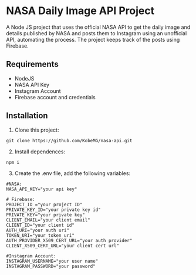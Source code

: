 # NASA Daily Image API Project

A Node JS project that uses the official NASA API to get the daily image and details published by NASA and 
posts them to Instagram using an unofficial API, automating the process. The project keeps track of the posts using Firebase.

## Requirements
- NodeJS
- NASA API Key
- Instagram Account
- Firebase account and credentials

## Installation

1. Clone this project:
```
git clone https://github.com/KobeMG/nasa-api.git
```
2. Install dependences:
```
npm i
```

3. Create the .env file, add the following variables:

```
#NASA:
NASA_API_KEY="your api key"

# Firebase:
PROJECT_ID ="your project ID"
PRIVATE_KEY_ID="your private key id"
PRIVATE_KEY="your private key"
CLIENT_EMAIL="your client email"
CLIENT_ID="your client id"
AUTH_URI="your auth uri"
TOKEN_URI="your token uri"
AUTH_PROVIDER_X509_CERT_URL="your auth provider"
CLIENT_X509_CERT_URL="your client cert url"

#Instagram Account:
INSTAGRAM_USERNAME="your user name"
INSTAGRAM_PASSWORD="your password"

```
